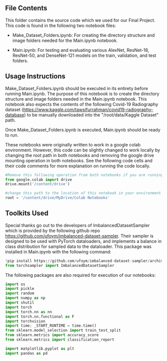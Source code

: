 
## File Contents
This folder contains the source code which we used for our Final Project. This code is found in the following two notebook files:
- Make_Dataset_Folders.ipynb: For creating the directory structure and image folders needed for the Main.ipynb notebook.

- Main.ipynb: For testing and evaluating various AlexNet, ResNet-18, ResNet-50, and DenseNet-121 models on the train, validation, and test folders.


## Usage Instructions

Make_Dataset_Folders.ipynb should be executed in its entirety before running Main.ipynb. The purpose of this notebook is to create the directory structure and image folders needed in the Main.ipynb notebook. This notebook also expects the contents of the following Covid-19 Radiography dataset (https://www.kaggle.com/tawsifurrahman/covid19-radiography-database) to be manually downloaded into the "/root/data/Kaggle Dataset" path.

Once Make_Dataset_Folders.ipynb is executed, Main.ipynb should be ready to run. 

These notebooks were originally written to work in a google colab environment. However, this code can be slightly changed to work locally by changing the root path in both notebooks and removing the google drive mounting operation in both notebooks. See the following code cells and their code comments for more explanation on running the code locally.

```python
#Remove this following operation from both notebooks if you are running them locally. This operation only appears one time each in the setup for both notebook files.
from google.colab import drive
drive.mount('/content/drive')
```
```python
#change this path to the location of this notebook in your environment
root = '/content/drive/MyDrive/Colab Notebooks'
```

## Toolkits Used

Special thanks go out to the developers of ImbalancedDatasetSampler which is provided by the following github repo https://github.com/ufoym/imbalanced-dataset-sampler. 
Their sampler is designed to be used with PyTorch dataloaders, and implements a balance in class distribution for sampled data to the dataloader. This package was installed in Main.ipynb with the following command:

```python 
!pip install https://github.com/ufoym/imbalanced-dataset-sampler/archive/master.zip
from torchsampler import ImbalancedDatasetSampler
```

The following packages are also required for execution of our notebooks:

```python
import os
import pickle  
import random
import numpy as np
import shutil
import torch
import torch.nn as nn
import torch.nn.functional as F
import torchvision
import time; _START_RUNTIME = time.time()
from sklearn.model_selection import train_test_split
from sklearn.metrics import accuracy_score
from sklearn.metrics import classification_report

import matplotlib.pyplot as plt
import pandas as pd
```
